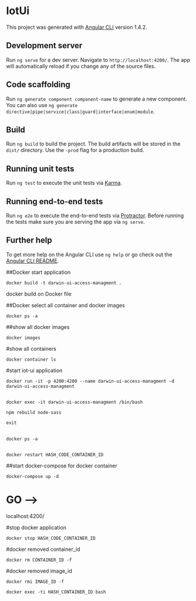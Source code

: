 # IotUi

This project was generated with [Angular CLI](https://github.com/angular/angular-cli) version 1.4.2.

## Development server

Run `ng serve` for a dev server. Navigate to `http://localhost:4200/`. The app will automatically reload if you change any of the source files.

## Code scaffolding

Run `ng generate component component-name` to generate a new component. You can also use `ng generate directive|pipe|service|class|guard|interface|enum|module`.

## Build

Run `ng build` to build the project. The build artifacts will be stored in the `dist/` directory. Use the `-prod` flag for a production build.

## Running unit tests

Run `ng test` to execute the unit tests via [Karma](https://karma-runner.github.io).

## Running end-to-end tests

Run `ng e2e` to execute the end-to-end tests via [Protractor](http://www.protractortest.org/).
Before running the tests make sure you are serving the app via `ng serve`.

## Further help

To get more help on the Angular CLI use `ng help` or go check out the [Angular CLI README](https://github.com/angular/angular-cli/blob/master/README.md).

##Docker start application
  
`docker build -t darwin-ui-access-managment .`


docker build on Docker file

##Docker select all container and docker images

`docker ps -a`

##show all docker images

`docker images`

#show all containers

`docker container ls`

#start iot-ui application

`docker run -it -p 4200:4200 --name darwin-ui-access-managment -d darwin-ui-access-managment`


##

`docker exec -it darwin-ui-access-managment /bin/bash`

`npm rebuild node-sass`

`exit`


##

`docker ps -a`

##

`docker restart HASH_CODE_CONTAINER_ID`

##start docker-compose for docker container

`docker-compose up -d`

# GO -->

localhost:4200/


#stop docker application

`docker stop HASH_CODE_CONTAINER_ID`


#docker removed container_id


`docker rm CONTAINER_ID -f`

#docker removed image_id

`docker rmi IMAGE_ID -f`

`docker exec -ti HASH_CONTAINER_ID bash`
